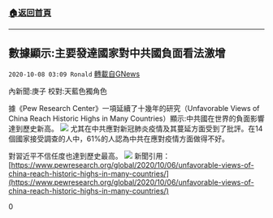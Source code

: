 ###  [:house:返回首頁](https://github.com/ourhimalayas/txt)
---

## 數據顯示:主要發達國家對中共國負面看法激增
`2020-10-08 03:09 Ronald` [轉載自GNews](https://gnews.org/zh-hant/410143/)

內新聞:庚子       校對:天藍色獨角色

據《Pew Research Center》一項延續了十幾年的研究（Unfavorable Views of China Reach Historic Highs in Many Countries）顯示:中共國在世界的負面影響達到歷史新高。
![]()![](https://s3.amazonaws.com/gnews-media-offload/wp-content/uploads/2020/10/08023633/Screenshot_2020-10-08-14-22-15-300_Discord.png)
尤其在中共應對新冠肺炎疫情及其蔓延方面受到了批評。在14個國家接受調查的人中，61%的人認為中共在應對疫情方面做得不好。

對習近平不信任度也達到歷史最高。
![]()![](https://s3.amazonaws.com/gnews-media-offload/wp-content/uploads/2020/10/08023649/Screenshot_2020-10-08-14-22-27-863_Discord.png)
新聞引用： [https://www.pewresearch.org/global/2020/10/06/unfavorable-views-of-china-reach-historic-highs-in-many-countries/](https://www.pewresearch.org/global/2020/10/06/unfavorable-views-of-china-reach-historic-highs-in-many-countries/)

0
